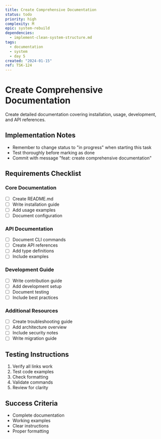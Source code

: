 ```yaml
---
title: Create Comprehensive Documentation
status: todo
priority: high
complexity: M
epic: system-rebuild
dependencies:
  - implement-clean-system-structure.md
tags:
  - documentation
  - system
  - day 5
created: "2024-01-15"
ref: TSK-124
---
```


# Create Comprehensive Documentation

Create detailed documentation covering installation, usage, development, and API references.

## Implementation Notes

- Remember to change status to "in progress" when starting this task
- Test thoroughly before marking as done
- Commit with message "feat: create comprehensive documentation"

## Requirements Checklist

### Core Documentation

- [ ] Create README.md
- [ ] Write installation guide
- [ ] Add usage examples
- [ ] Document configuration

### API Documentation

- [ ] Document CLI commands
- [ ] Create API references
- [ ] Add type definitions
- [ ] Include examples

### Development Guide

- [ ] Write contribution guide
- [ ] Add development setup
- [ ] Document testing
- [ ] Include best practices

### Additional Resources

- [ ] Create troubleshooting guide
- [ ] Add architecture overview
- [ ] Include security notes
- [ ] Write migration guide

## Testing Instructions

1. Verify all links work
2. Test code examples
3. Check formatting
4. Validate commands
5. Review for clarity

## Success Criteria

- Complete documentation
- Working examples
- Clear instructions
- Proper formatting
